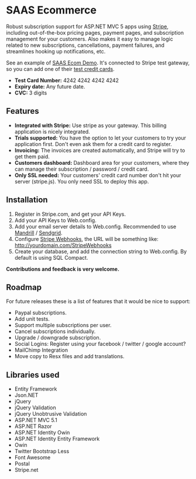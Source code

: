 SAAS Ecommerce
==============

Robust subscription support for ASP.NET MVC 5 apps using [Stripe](https://stripe.com), including out-of-the-box pricing pages, payment pages, and  subscription management for your customers. Also makes it easy to manage logic related to new subscriptions, cancellations, payment failures, and streamlines hooking up notifications, etc.

See an example of [SAAS Ecom Demo](http://saas-ecom.azurewebsites.net/). It's connected to Stripe test gateway, so you can add one of their [test credit cards](https://stripe.com/docs/testing).

* **Test Card Number:** 4242 4242 4242 4242 
* **Expiry date:** Any future date.
* **CVC:** 3 digits

## Features

*  **Integrated with Stripe:** Use stripe as your gateway. This billing application is nicely integrated.
*  **Trials supported:** You have the option to let your customers to try your application first. Don't even ask them for a credit card to register.
*  **Invoicing:** The invoices are created automatically, and Stripe will try to get them paid.
*  **Customers dashboard:** Dashboard area for your customers, where they can manage their subscription / password / credit card.
*  **Only SSL needed:** Your customers' credit card number don't hit your server (stripe.js). You only need SSL to deploy this app.

## Installation

1. Register in Stripe.com, and get your API Keys.
2. Add your API Keys to Web.config.
3. Add your email server details to Web.config. Recommended to use [Mandrill](http://www.mandrill.com) / [Sendgrid](http://www.sendgrid.com).
4. Configure [Stripe Webhooks](https://manage.stripe.com/account/webhooks), the URL will be something like: http://yourdomain.com/StripeWebhooks
5. Create your database, and add the connection string to Web.config. By default is using SQL Compact.

**Contributions and feedback is very welcome.**

## Roadmap

For future releases these is a list of features that it would be nice to support:

* Paypal subscriptions.
* Add unit tests.
* Support multiple subscriptions per user.
* Cancel subscriptions individually.
* Upgrade / downgrade subscription.
* Social Logins: Register using your facebook / twitter / google account?
* MailChimp Integration
* Move copy to Resx files and add translations.

## Libraries used

* Entity Framework
* Json.NET
* jQuery
* jQuery Validation
* jQuery Unobtrusive Validation
* ASP.NET MVC 5.1
* ASP.NET Razor
* ASP.NET Identity Owin
* ASP.NET Identity Entity Framework
* Owin
* Twitter Bootstrap Less
* Font Awesome
* Postal
* Stripe.net

